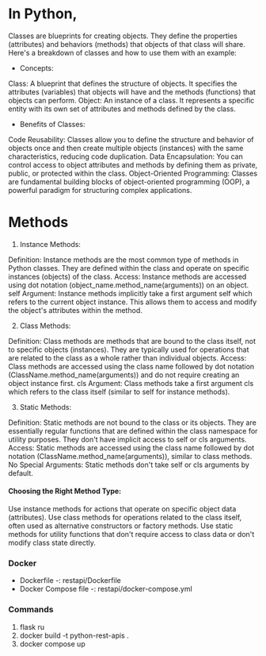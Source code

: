 
# In Python, 
Classes are blueprints for creating objects. They define the properties (attributes) and behaviors (methods) that objects of that class will share. Here's a breakdown of classes and how to use them with an example:

- Concepts:

Class: A blueprint that defines the structure of objects. It specifies the attributes (variables) that objects will have and the methods (functions) that objects can perform.
Object: An instance of a class. It represents a specific entity with its own set of attributes and methods defined by the class.

- Benefits of Classes:

Code Reusability: Classes allow you to define the structure and behavior of objects once and then create multiple objects (instances) with the same characteristics, reducing code duplication.
Data Encapsulation: You can control access to object attributes and methods by defining them as private, public, or protected within the class.
Object-Oriented Programming: Classes are fundamental building blocks of object-oriented programming (OOP), a powerful paradigm for structuring complex applications.


# Methods

1. Instance Methods:

Definition: Instance methods are the most common type of methods in Python classes. They are defined within the class and operate on specific instances (objects) of the class.
Access: Instance methods are accessed using dot notation (object_name.method_name(arguments)) on an object.
self Argument: Instance methods implicitly take a first argument self which refers to the current object instance. This allows them to access and modify the object's attributes within the method.

2. Class Methods:

Definition: Class methods are methods that are bound to the class itself, not to specific objects (instances). They are typically used for operations that are related to the class as a whole rather than individual objects.
Access: Class methods are accessed using the class name followed by dot notation (ClassName.method_name(arguments)) and do not require creating an object instance first.
cls Argument: Class methods take a first argument cls which refers to the class itself (similar to self for instance methods).

3. Static Methods:

Definition: Static methods are not bound to the class or its objects. They are essentially regular functions that are defined within the class namespace for utility purposes. They don't have implicit access to self or cls arguments.
Access: Static methods are accessed using the class name followed by dot notation (ClassName.method_name(arguments)), similar to class methods.
No Special Arguments: Static methods don't take self or cls arguments by default.

#### Choosing the Right Method Type:

Use instance methods for actions that operate on specific object data (attributes).
Use class methods for operations related to the class itself, often used as alternative constructors or factory methods.
Use static methods for utility functions that don't require access to class data or don't modify class state directly.



### Docker

- Dockerfile -: restapi/Dockerfile
- Docker Compose file -: restapi/docker-compose.yml

### Commands
1. flask ru
2.  docker build -t python-rest-apis .
3.  docker compose up